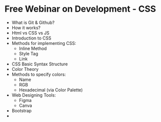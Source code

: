 # Free Webinar on Development - CSS

- What is Git & Github?
- How it works?
- Html vs CSS vs JS
- Introduction to CSS
- Methods for implementing CSS:
  -  Inline Method
  -   Style Tag
  -   Link
- CSS Basic Syntax Structure
- Color Theory
- Methods to specify colors:
  -   Name
  -   RGB
  -   Hexadecimal  (via Color Palette)
- Web Designing Tools:
  -   Figma
  -   Canva
- Bootstrap
- 
